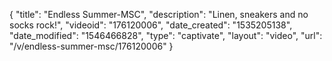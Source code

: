 {
    "title": "Endless Summer-MSC",
    "description": "Linen, sneakers and no socks rock!",
    "videoid": "176120006",
    "date_created": "1535205138",
    "date_modified": "1546466828",
    "type": "captivate",
    "layout": "video",
    "url": "\/v\/endless-summer-msc\/176120006"
}